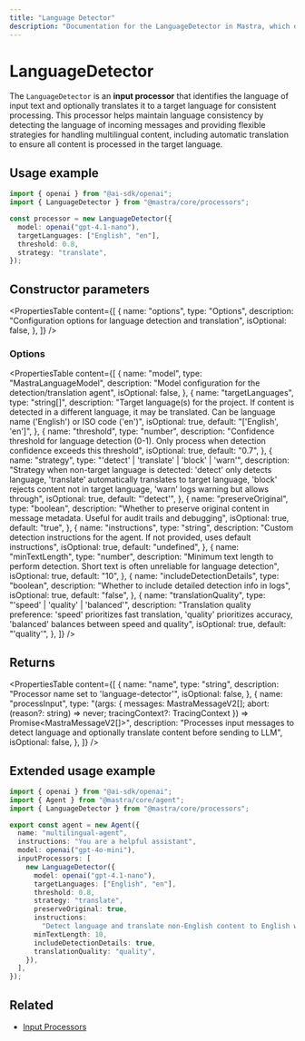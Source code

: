 ```yaml
---
title: "Language Detector"
description: "Documentation for the LanguageDetector in Mastra, which detects language and can translate content in AI responses."
---
```


# LanguageDetector

The `LanguageDetector` is an **input processor** that identifies the language of input text and optionally translates it to a target language for consistent processing. This processor helps maintain language consistency by detecting the language of incoming messages and providing flexible strategies for handling multilingual content, including automatic translation to ensure all content is processed in the target language.

## Usage example

```typescript copy
import { openai } from "@ai-sdk/openai";
import { LanguageDetector } from "@mastra/core/processors";

const processor = new LanguageDetector({
  model: openai("gpt-4.1-nano"),
  targetLanguages: ["English", "en"],
  threshold: 0.8,
  strategy: "translate",
});
```

## Constructor parameters

<PropertiesTable
content={[
{
name: "options",
type: "Options",
description: "Configuration options for language detection and translation",
isOptional: false,
},
]}
/>

### Options

<PropertiesTable
content={[
{
name: "model",
type: "MastraLanguageModel",
description: "Model configuration for the detection/translation agent",
isOptional: false,
},
{
name: "targetLanguages",
type: "string[]",
description: "Target language(s) for the project. If content is detected in a different language, it may be translated. Can be language name ('English') or ISO code ('en')",
isOptional: true,
default: "['English', 'en']",
},
{
name: "threshold",
type: "number",
description: "Confidence threshold for language detection (0-1). Only process when detection confidence exceeds this threshold",
isOptional: true,
default: "0.7",
},
{
name: "strategy",
type: "'detect' | 'translate' | 'block' | 'warn'",
description: "Strategy when non-target language is detected: 'detect' only detects language, 'translate' automatically translates to target language, 'block' rejects content not in target language, 'warn' logs warning but allows through",
isOptional: true,
default: "'detect'",
},
{
name: "preserveOriginal",
type: "boolean",
description: "Whether to preserve original content in message metadata. Useful for audit trails and debugging",
isOptional: true,
default: "true",
},
{
name: "instructions",
type: "string",
description: "Custom detection instructions for the agent. If not provided, uses default instructions",
isOptional: true,
default: "undefined",
},
{
name: "minTextLength",
type: "number",
description: "Minimum text length to perform detection. Short text is often unreliable for language detection",
isOptional: true,
default: "10",
},
{
name: "includeDetectionDetails",
type: "boolean",
description: "Whether to include detailed detection info in logs",
isOptional: true,
default: "false",
},
{
name: "translationQuality",
type: "'speed' | 'quality' | 'balanced'",
description: "Translation quality preference: 'speed' prioritizes fast translation, 'quality' prioritizes accuracy, 'balanced' balances between speed and quality",
isOptional: true,
default: "'quality'",
},
]}
/>

## Returns

<PropertiesTable
content={[
{
name: "name",
type: "string",
description: "Processor name set to 'language-detector'",
isOptional: false,
},
{
name: "processInput",
type: "(args: { messages: MastraMessageV2[]; abort: (reason?: string) => never; tracingContext?: TracingContext }) => Promise<MastraMessageV2[]>",
description: "Processes input messages to detect language and optionally translate content before sending to LLM",
isOptional: false,
},
]}
/>

## Extended usage example

```typescript filename="src/mastra/agents/multilingual-agent.ts" showLineNumbers copy
import { openai } from "@ai-sdk/openai";
import { Agent } from "@mastra/core/agent";
import { LanguageDetector } from "@mastra/core/processors";

export const agent = new Agent({
  name: "multilingual-agent",
  instructions: "You are a helpful assistant",
  model: openai("gpt-4o-mini"),
  inputProcessors: [
    new LanguageDetector({
      model: openai("gpt-4.1-nano"),
      targetLanguages: ["English", "en"],
      threshold: 0.8,
      strategy: "translate",
      preserveOriginal: true,
      instructions:
        "Detect language and translate non-English content to English while preserving original intent",
      minTextLength: 10,
      includeDetectionDetails: true,
      translationQuality: "quality",
    }),
  ],
});
```

## Related

- [Input Processors](/docs/agents/guardrails)
